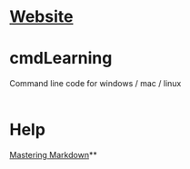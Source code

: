 # [Website](https://artbindu.github.io/EssentialCmd.github.io/)


# cmdLearning
Command line code for windows / mac / linux
<br><br>

# Help
[Mastering Markdown](https://guides.github.com/features/mastering-markdown/)**<br>